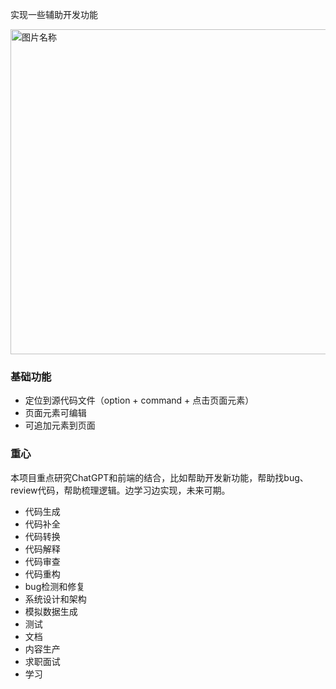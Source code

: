 实现一些辅助开发功能

 <img src="https://raw.githubusercontent.com/sparrow-js/firefly/main/docs/fuzhu.png"  width = "520"  alt="图片名称">

### 基础功能
- 定位到源代码文件（option + command + 点击页面元素）
- 页面元素可编辑
- 可追加元素到页面
  
### 重心
本项目重点研究ChatGPT和前端的结合，比如帮助开发新功能，帮助找bug、review代码，帮助梳理逻辑。边学习边实现，未来可期。
- 代码生成
- 代码补全
- 代码转换
- 代码解释
- 代码审查
- 代码重构
- bug检测和修复
- 系统设计和架构
- 模拟数据生成
- 测试
- 文档
- 内容生产
- 求职面试
- 学习